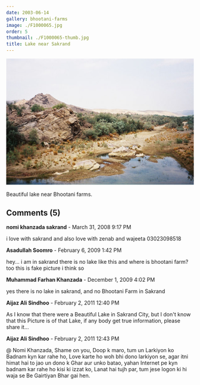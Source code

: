 ```yaml
---
date: 2003-06-14
gallery: bhootani-farms
image: ./F1000065.jpg
order: 5
thumbnail: ./F1000065-thumb.jpg
title: Lake near Sakrand
---
```


![Lake near Sakrand](./F1000065.jpg)

Beautiful lake near Bhootani farms.

<div id="comments">

## Comments (5)

<div id="comment">

**nomi khanzada sakrand** - March 31, 2008  9:17 PM

i love with sakrand and also love with zenab and wajeeta 03023098518

</div>

<div id="comment">

**Asadullah Soomro** - February  6, 2009  1:42 PM

hey... i am in sakrand there is no lake like this and where is bhootani farm? too this is fake picture i think so

</div>

<div id="comment">

**Muhammad Farhan Khanzada** - December  1, 2009  4:02 PM

yes there is no lake in sakrand, and no Bhootani Farm in Sakrand

</div>

<div id="comment">

**Aijaz Ali Sindhoo** - February  2, 2011 12:40 PM

As I know that there were a Beautiful Lake in Sakrand City, but I don't know that this Picture is of that Lake, if any body get true information, please share it...

</div>

<div id="comment">

**Aijaz Ali Sindhoo** - February  2, 2011 12:43 PM

@ Nomi Khanzada, Shame on you, Doop k maro, tum un Larkiyon ko Badnam kyn kar rahe ho, Love karte ho woh bhi dono larkiyon se, agar itni himat hai to jao un dono k Ghar aur unko batao, yahan Internet pe kyn badnam kar rahe ho kisi ki izzat ko, Lanat hai tujh par, tum jese logon ki hi waja se Be Gairtiyan Bhar gai hen.

</div>

</div>